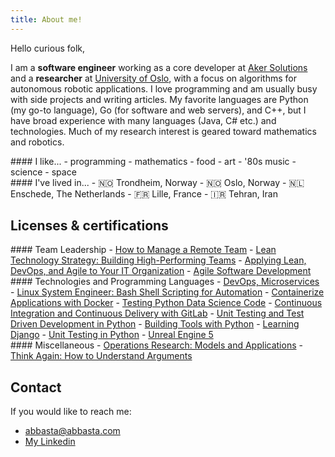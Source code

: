 ```yaml
---
title: About me!
---
```


Hello curious folk,

I am a **software engineer** working as a core developer at <a href="https://www.akersolutions.com/">Aker Solutions</a> and a **researcher** at <a href="https://www.uio.no/">University of Oslo</a>, with a focus on algorithms for autonomous robotic applications. I love programming and am usually busy with side projects and writing articles. My favorite languages are Python (my go-to language), Go (for software and web servers), and C++, but I have broad experience with many languages (Java, C# etc.) and technologies. Much of my research interest is geared toward mathematics and robotics.

<!-- I'm a computer and video games freak since childhood. I played a lot of games, but my love will always be to some memorable titles.

```
The Lost Vikings, Medievil, Crash Bandicoot, Warcraft 3, Zelda: Link's Awakening, Phantasy Star Online, Metal Slug, Itadaki Street, Kirby's Dreamland 2, Towerfall, Team Fortress 2, Dota, Spelunky, FTL, Perfect Dark, Worms Armageddon, Half-Life, Starfox...
```

I could be doing this list forever. [Actually, I am](/games). -->

<!-- I am skilled in **.NET** (I love C#) and I am experienced with a lot of Microsoft stuff (ASP.NET MVC, XNA, WPF, SqlServer...). I also worked a lot with Unity3D. With Pixelnest we took the time to learn new technologies and I now love to use **ruby** for small scripts and **Go** for software and web servers. -->


<div class="custom-columns">

<div class="column">
#### <span class="column-header">I like...</span>
- programming
- mathematics
- food
- art
- '80s music
- science
- space

</div>

<!-- <div class="column">
#### <span class="column-header">I've worked at...</span>
- Aker Solutions
- University of Oslo
- University of Twente
- University of Lille
- Sigma
</div> -->

<div class="column">
#### <span class="column-header">I've lived in...</span>
- 🇳🇴 Trondheim, Norway
- 🇳🇴 Oslo, Norway
- 🇳🇱 Enschede, The Netherlands
- 🇫🇷 Lille, France
- 🇮🇷 Tehran, Iran
</div>

</div>

## Licenses & certifications
<div class="column">
#### <span class="column-header">Team Leadership</span>
- <a class="coursera-logo" href="https://coursera.org/share/c93b2c0a8922da9e47e5fb783bc47e67">How to Manage a Remote Team</a>
- <a class="linkedin-logo" href="https://www.linkedin.com/learning/certificates/e55ae195ce0cd108dea0dee7aa158a03c5dea4d2b33515fcfbe6735eeedfc405?lipi=urn%3Ali%3Apage%3Ad_flagship3_profile_view_base_certifications_details%3B6O26c0b5RGuIDODYhjW%2BJQ%3D%3D">Lean Technology Strategy: Building High-Performing Teams</a>
- <a class="linkedin-logo" href="https://www.linkedin.com/learning/certificates/61b95d904f8514fd6450879ece7cb5e2f76d4ddecd50b3f21822a3c9ca3a84fb?lipi=urn%3Ali%3Apage%3Ad_flagship3_profile_view_base_certifications_details%3B6O26c0b5RGuIDODYhjW%2BJQ%3D%3D">Applying Lean, DevOps, and Agile to Your IT Organization</a>
- <a class="linkedin-logo" href="https://www.linkedin.com/learning/certificates/f8413a5a43bbc683b01ac41764772a6c0f335032e90b4c62287259cdafc127da?lipi=urn%3Ali%3Apage%3Ad_flagship3_profile_view_base_certifications_details%3B6O26c0b5RGuIDODYhjW%2BJQ%3D%3D">Agile Software Development</a>
</div>

<div class="column">
#### <span class="column-header">Technologies and Programming Languages</span>
- <a class="linkedin-logo" href="https://www.linkedin.com/learning/certificates/154b78f1e395fedf229a043d42afe3155d330efa8645d30a59aa0dbd918d537d">DevOps, Microservices</a>
- <a class="linkedin-logo" href="https://www.linkedin.com/learning/certificates/f76f588bdd69f03d46173036fea14d30a8306b86c2ff48f78f3c3c67d65f43b2">Linux System Engineer: Bash Shell Scripting for Automation</a>
- <a class="linkedin-logo" href="https://www.linkedin.com/learning/certificates/82586d2ef20fdbe1620d10380a25d0a91ac5e4a6fbf48ad260902a5ec380a12b">Containerize Applications with Docker</a>
- <a class="linkedin-logo" href="https://www.linkedin.com/learning/certificates/903e32433210da8166b9ba9ecb01921e6e5708b0aa0c81a08f76e8c342c25c8b">Testing Python Data Science Code</a>
- <a class="linkedin-logo" href="https://www.linkedin.com/learning/certificates/7c12da0dd38a02892b9fcac561bab977b37fc67a64714c829fb533fd0e5ed11d">Continuous Integration and Continuous Delivery with GitLab</a>
- <a class="linkedin-logo" href="https://www.linkedin.com/learning/certificates/22fd1e809554d49a90d282ab14936555df058f3ee6f3f08a65e8ac1e3a863cd5">Unit Testing and Test Driven Development in Python</a>
- <a class="linkedin-logo" href="https://www.linkedin.com/learning/certificates/2b1dd3088c92f5530877a0d8eeb41ac827b37ae001c343145fc272f4a769e053">Building Tools with Python</a>
- <a class="linkedin-logo" href="https://www.linkedin.com/learning/certificates/ce5f9c9c3f24f2047a1221f3600c795b0fa1b16f84d9274c427a3926036ed311">Learning Django</a>
- <a class="linkedin-logo" href="https://www.linkedin.com/learning/certificates/3b32cf17a34eb911bacd49525714f5485d8a87ed115a2e6b2fcfa6cc71ef7742">Unit Testing in Python</a>
- <a class="udemy-logo" href="https://www.udemy.com/certificate/UC-edcf641f-095e-4776-86c8-1d8219a5e9b8/">Unreal Engine 5</a>
</div>




<div class="column">
#### <span class="column-header">Miscellaneous</span>
- <a class="coursera-logo" href="https://coursera.org/share/b96ef9d27214ae893fee65c6698b8152">Operations Research: Models and Applications</a>
- <a class="coursera-logo" href="https://coursera.org/share/a8e71ee05ed81b2022a43de87554714e">Think Again: How to Understand Arguments</a>
</div>

## Contact

If you would like to reach me:

- [abbasta@abbasta.com](mailto:abbasta@abbasta.com)
- [My Linkedin](https://www.linkedin.com/in/abbasta/)

